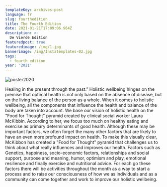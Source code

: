 ```yaml
---
templateKey: archives-post
language: fr
slug: fourthedition
title: The Fourth Edition
date: 2021-01-21T17:09:06.964Z
description: >-
  De Vierde Edition
featuredpost: true
featuredimage: /img/1.jpg
bannerimage: /img/Instatemplates-02.jpg
tags:
  - fourth edition
year: '2021'
---
```

![poster2020](/img/1.jpg "Poster 2020")

Healing in the present through the past.” Holistic wellbeing hinges on the premise that optimal health is not only based on the absence of disease, but on the living balance of the person as a whole. When it comes to holistic wellbeing, all the components that influence the health and balance of the body are taken into account. We base our vision of holistic health on the "Food for Thought" pyramid created by clinical social worker Laura McKibbin. According to her, we focus too much on healthy eating and exercise as primary determinants of good health. Although these may be important factors, we often forget the many other factors that are likely to have an even more profound impact on health. To make this visually clear, McKibbon has created a "Food for Thought" pyramid that challenges us to think about what really influences and improves our health. Factors such as Genetics, happiness, socio-economic factors, relationships and social support, purpose and meaning, humor, optimism and play, emotional resilience and finally exercise and nutritional advice. For each go these factors there will be activities throughout the month as a way to start a process and to raise our consciousness of how we as individuals and as a community can come together and work to improve our holistic wellbeing.

